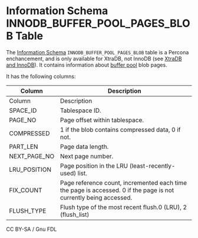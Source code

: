 
# Information Schema INNODB_BUFFER_POOL_PAGES_BLOB Table

The [Information Schema](../../README.md) `INNODB_BUFFER_POOL_PAGES_BLOB` table is a Percona enchancement, and is only available for XtraDB, not InnoDB (see [XtraDB and InnoDB](../../../../../../../storage-engines/innodb/README.md)). It contains information about [buffer pool](../../../../../../../storage-engines/innodb/innodb-buffer-pool.md) blob pages.


It has the following columns:



| Column | Description |
| --- | --- |
| Column | Description |
| SPACE_ID | Tablespace ID. |
| PAGE_NO | Page offset within tablespace. |
| COMPRESSED | 1 if the blob contains compressed data, 0 if not. |
| PART_LEN | Page data length. |
| NEXT_PAGE_NO | Next page number. |
| LRU_POSITION | Page position in the LRU (least-recently-used) list. |
| FIX_COUNT | Page reference count, incremented each time the page is accessed. 0 if the page is not currently being accessed. |
| FLUSH_TYPE | Flush type of the most recent flush.0 (LRU), 2 (flush_list) |




CC BY-SA / Gnu FDL

